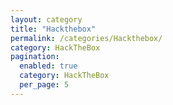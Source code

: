```yaml
---
layout: category
title: "Hackthebox"
permalink: /categories/Hackthebox/
category: HackTheBox
pagination:
  enabled: true
  category: HackTheBox
  per_page: 5
---
```

